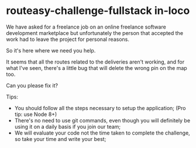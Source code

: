 # routeasy-challenge-fullstack in-loco

We have asked for a freelance job on an online freelance software development marketplace but unfortunately the person that accepted the work had to leave the project for personal reasons.

So it's here where we need you help.

It seems that all the routes related to the deliveries aren't working, and for what I've seen, there's a little bug that will delete the wrong pin on the map too.

Can you please fix it?

Tips:
- You should follow all the steps necessary to setup the application; (Pro tip: use Node 8+)
- There's no need to use git commands, even though you will definitely be using it on a daily basis if you join our team;
- We will evaluate your code not the time taken to complete the challenge, so take your time and write your best;
